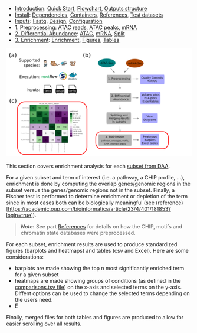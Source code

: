 

* [Introduction](/README.md): [Quick Start](/docs/1_Intro/Quick_start.md), [Flowchart](/docs/1_Intro/Flowchart.md), [Outputs structure](/docs/1_Intro/Outputs_structure.md)
* [Install](/docs/2_Install/2_Install.md): [Dependencies](/docs/2_Install/Dependencies.md), [Containers](/docs/2_Install/Containers.md), [References](/docs/2_Install/References.md), [Test datasets](/docs/2_Install/Test_datasets.md)
* [Inputs](/docs/3_Inputs/3_Inputs.md): [Fastq](/docs/3_Inputs/Fastq.md), [Design](/docs/3_Inputs/Design.md), [Configuration](/docs/3_Inputs/Configuration.md)
* [1. Preprocessing](/docs/4_Prepro/4_Prepro.md): [ATAC reads](/docs/4_Prepro/ATAC_reads.md), [ATAC peaks](/docs/4_Prepro/ATAC_peaks.md), [mRNA](/docs/4_Prepro/mRNA.md)
* [2. Differential Abundance](/docs/5_DA/5_DA.md): [ATAC](/docs/5_DA/DA_ATAC.md), [mRNA](/docs/5_DA/DA_mRNA.md), [Split](/docs/5_DA/Split.md)
* [3. Enrichment](/docs/6_Enrich/6_Enrich.md): [Enrichment](/docs/6_Enrich/Enrichment.md), [Figures](/docs/6_Enrich/Figures.md), [Tables](/docs/6_Enrich/Tables.md)

[](END_OF_MENU)



![](/docs/images/6_Enrich.png "Enrichment")

This section covers enrichment analysis for each [subset from DAA](/docs/5_DA/5_DA.md).  

For a given subset and term of interest (i.e. a pathway, a CHIP profile, ...), enrichment is done by computing the overlap genes/genomic regions in the subset versus the genes/genomic regions not in the subset. Finally, a Fischer test is performed to determine enrichment or depletion of the term since in most cases both can be biologically meaningful (see (reference)[https://academic.oup.com/bioinformatics/article/23/4/401/181853?login=true]).  

>**_Note_:** See part [References](/docs/2_Install/References.md) for details on how the CHIP, motifs and chromatin state databases were preprocessed.  

For each subset, enrichment results are used to produce standardized figures (barplots and heatmaps) and tables (csv and Excel). Here are some considerations:
 - barplots are made showing the top n most significantly enriched term for a given subset
 - heatmaps are made showing groups of conditions (as defined in the [comparisons.tsv file](/docs/3_Inputs/Design.md#comparisons.tsv)) on the x-axis and selected terms on the y-axis. Diffent options can be used to change the selected terms depending on the users need. 
 - E

 
Finally, merged files for both tables and figures are produced to allow for easier scrolling over all results.